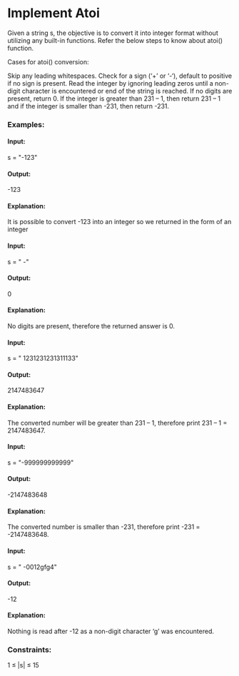 # Implement Atoi
Given a string s, the objective is to convert it into integer format without utilizing any built-in functions. Refer the below steps to know about atoi() function.

Cases for atoi() conversion:

Skip any leading whitespaces.
Check for a sign (‘+’ or ‘-‘), default to positive if no sign is present.
Read the integer by ignoring leading zeros until a non-digit character is encountered or end of the string is reached. If no digits are present, return 0.
If the integer is greater than 231 – 1, then return 231 – 1 and if the integer is smaller than -231, then return -231.

### Examples:
#### Input:
s = "-123"
#### Output:
-123
#### Explanation:
It is possible to convert -123 into an integer so we returned in the form of an integer

#### Input:
s = "  -"
#### Output:
0
#### Explanation:
No digits are present, therefore the returned answer is 0.

#### Input:
s = " 1231231231311133"
#### Output:
2147483647
#### Explanation:
The converted number will be greater than 231 – 1, therefore print 231 – 1 = 2147483647.

#### Input:
s = "-999999999999"
#### Output:
-2147483648
#### Explanation:
The converted number is smaller than -231, therefore print -231 = -2147483648.

#### Input:
s = "  -0012gfg4"
#### Output:
-12
#### Explanation:
Nothing is read after -12 as a non-digit character ‘g’ was encountered.

### Constraints:
1 ≤ |s| ≤ 15


